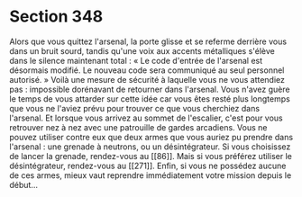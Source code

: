 # Section 348

Alors que vous quittez l'arsenal, la porte glisse et se referme derrière vous dans un bruit sourd, tandis qu'une voix aux accents métalliques s'élève dans le silence maintenant total : « Le code d'entrée de l'arsenal est désormais modifié. Le nouveau code sera communiqué au seul personnel autorisé. » Voilà une mesure de sécurité à laquelle vous ne vous attendiez pas : impossible dorénavant de retourner dans l'arsenal. Vous n'avez guère le temps de vous attarder sur cette idée car vous êtes resté plus longtemps que vous ne l'aviez prévu pour trouver ce que vous cherchiez dans l'arsenal. Et lorsque vous arrivez au sommet de l'escalier, c'est pour vous retrouver nez à nez avec une patrouille de gardes arcadiens. Vous ne pouvez utiliser contre eux que deux armes que vous auriez pu prendre dans l'arsenal : une grenade à neutrons, ou un désintégrateur. Si vous choisissez de lancer la grenade, rendez-vous au [[86]]. Mais si vous préférez utiliser le désintégrateur, rendez-vous au [[271]]. Enfin, si vous ne possédez aucune de ces armes, mieux vaut reprendre immédiatement votre mission depuis le début...